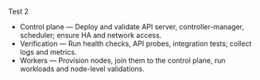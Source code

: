 Test 2

- Control plane — Deploy and validate API server, controller-manager, scheduler; ensure HA and network access.
- Verification — Run health checks, API probes, integration tests; collect logs and metrics.
- Workers — Provision nodes, join them to the control plane, run workloads and node-level validations.